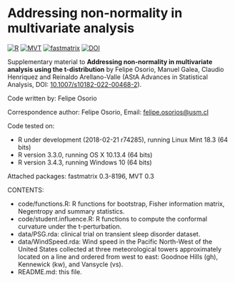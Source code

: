 # Addressing non-normality in multivariate analysis

[![R](https://img.shields.io/badge/Made%20with-R%20under%20development-success)](https://cran.r-project.org/)
[![MVT](https://img.shields.io/badge/MVT-0.3-orange)](http://mvt.mat.utfsm.cl/)
[![fastmatrix](https://img.shields.io/badge/fastmatrix-0.3--8196-orange)](https://faosorios.github.io/fastmatrix/)
[![DOI](https://img.shields.io/badge/DOI-10.1007/s10182-022-00468-2-blue)](http://doi.org/10.1007/s10182-022-00468-2)

Supplementary material to **Addressing non-normality in multivariate analysis using the t-distribution** by Felipe Osorio, Manuel Galea, Claudio Henriquez and Reinaldo Arellano-Valle (AStA Advances in Statistical Analysis, DOI: [10.1007/s10182-022-00468-2](https://doi.org/10.1007/s10182-022-00468-2)).

Code written by: Felipe Osorio

Correspondence author: Felipe Osorio, Email: felipe.osorios@usm.cl

Code tested on:
- R under development (2018-02-21 r74285), running Linux Mint 18.3 (64 bits)
- R version 3.3.0, running OS X 10.13.4 (64 bits)
- R version 3.4.3, running Windows 10 (64 bits)

Attached packages: fastmatrix 0.3-8196, MVT 0.3

CONTENTS:
- code/functions.R: R functions for bootstrap, Fisher information matrix, Negentropy and summary statistics.
- code/student.influence.R: R functions to compute the conformal curvature under the t-perturbation.
- data/PSG.rda: clinical trial on transient sleep disorder dataset.
- data/WindSpeed.rda: Wind speed in the Pacific North-West of the United States collected at three meteorological towers approximately located on a line and ordered from west to east: Goodnoe Hills (gh), Kennewick (kw), and Vansycle (vs).
- README.md: this file.
